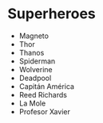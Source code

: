# Superheroes

* Magneto
* Thor
* Thanos
* Spiderman
* Wolverine
* Deadpool
* Capitán América
* Reed Richards
* La Mole
* Profesor Xavier